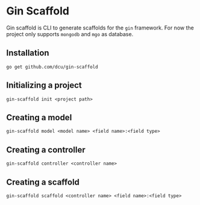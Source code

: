 # Gin Scaffold

Gin scaffold is CLI to generate scaffolds for the `gin` framework.
For now the project only supports `mongodb` and `mgo` as database.

## Installation

	go get github.com/dcu/gin-scaffold

## Initializing a project

	gin-scaffold init <project path>

## Creating a model

	gin-scaffold model <model name> <field name>:<field type>

## Creating a controller

	gin-scaffold controller <controller name>

## Creating a scaffold

	gin-scaffold scaffold <controller name> <field name>:<field type>


